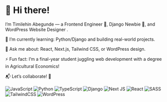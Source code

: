 # 👋 Hi there!
I’m Timilehin Abegunde — a Frontend Engineer 🚀, Django Newbie 🐣, and WordPress Website Designer .
<br/>

🌱 I’m currently learning:
Python/Django and building real-world projects.

💬 Ask me about:
React, Next.js, Tailwind CSS, or WordPress design.

⚡ Fun fact:
I’m a final-year student juggling web development with a degree in Agricultural Economics!

📬 Let’s collaborate! 🤝<br/><br/>
![JavaScript](https://img.shields.io/badge/javascript-%23323330.svg?style=flat-square&logo=javascript&logoColor=%23F7DF1E) ![Python](https://img.shields.io/badge/python-3670A0?style=flat-square&logo=python&logoColor=ffdd54) ![TypeScript](https://img.shields.io/badge/typescript-%23007ACC.svg?style=flat-square&logo=typescript&logoColor=white) ![Django](https://img.shields.io/badge/django-%23092E20.svg?style=flat-square&logo=django&logoColor=white) ![Next JS](https://img.shields.io/badge/Next-black?style=flat-square&logo=next.js&logoColor=white)  ![React](https://img.shields.io/badge/react-%2320232a.svg?style=flat-square&logo=react&logoColor=%2361DAFB) ![SASS](https://img.shields.io/badge/SASS-hotpink.svg?style=flat-square&logo=SASS&logoColor=white) ![TailwindCSS](https://img.shields.io/badge/tailwindcss-%2338B2AC.svg?style=flat-square&logo=tailwind-css&logoColor=white) ![WordPress](https://img.shields.io/badge/WordPress-%23117AC9.svg?style=flat-square&logo=WordPress&logoColor=white)


<!--## 🌐 Socials:
[![Instagram](https://img.shields.io/badge/Instagram-%23E4405F.svg?logo=Instagram&logoColor=white)](https://instagram.com/abegunde_timilehin) [![LinkedIn](https://img.shields.io/badge/LinkedIn-%230077B5.svg?logo=linkedin&logoColor=white)](https://linkedin.com/in/https://www.linkedin.com/in/timilehin-abegunde) [![TikTok](https://img.shields.io/badge/TikTok-%23000000.svg?logo=TikTok&logoColor=white)](https://tiktok.com/@Atimscreatives) [![X](https://img.shields.io/badge/X-black.svg?logo=X&logoColor=white)](https://x.com/atims_) -->


<!--
# 📊 GitHub Stats:
![](https://github-readme-stats.vercel.app/api/top-langs/?username=atimscreative&theme=blue_navy&hide_border=true&include_all_commits=true&count_private=true&layout=compact)
![](https://github-readme-stats.vercel.app/api?username=atimscreative&theme=blue_navy&hide_border=true&include_all_commits=true&count_private=true)<br/>
![](https://github-readme-streak-stats.herokuapp.com/?user=atimscreative&theme=blue_navy&hide_border=true)<br/>-->


<!-- Proudly created with GPRM ( https://gprm.itsvg.in ) -->
